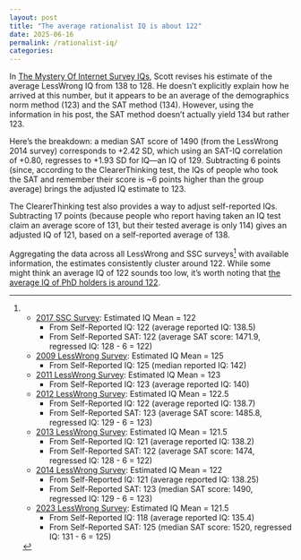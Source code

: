 ```yaml
---
layout: post
title: "The average rationalist IQ is about 122"
date: 2025-06-16 
permalink: /rationalist-iq/
categories: 
---
```

In [The Mystery Of Internet Survey IQs](https://www.astralcodexten.com/p/the-mystery-of-internet-survey-iqs), Scott revises his estimate of the average LessWrong IQ from 138 to 128. He doesn’t explicitly explain how he arrived at this number, but it appears to be an average of the demographics norm method (123) and the SAT method (134). However, using the information in his post, the SAT method doesn’t actually yield 134 but rather 123.  

Here’s the breakdown: a median SAT score of 1490 (from the LessWrong 2014 survey) corresponds to +2.42 SD, which using an SAT-IQ correlation of +0.80, regresses to +1.93 SD for IQ—an IQ of 129. Subtracting 6 points (since, according to the ClearerThinking test, the IQs of people who took the SAT and remember their score is ~6 points higher than the group average) brings the adjusted IQ estimate to 123. 

The ClearerThinking test also provides a way to adjust self-reported IQs. Subtracting 17 points (because people who report having taken an IQ test claim an average score of 131, but their tested average is only 114) gives an adjusted IQ of 121, based on a self-reported average of 138.  

Aggregating the data across all LessWrong and SSC surveys[^1] with available information, the estimates consistently cluster around 122. While some might think an average IQ of 122 sounds too low, it’s worth noting that [the average IQ of PhD holders is around 122](https://randomcriticalanalysis.com/2015/06/11/iq-test-scores-gpa-income-and-related-correlations-from-nlsy97/#rcatoc-iq-test-score-by-educational-attainment-level).  

[^1]: - [2017 SSC Survey](https://slatestarcodex.com/2017/03/17/ssc-survey-2017-results/): Estimated IQ Mean = 122  
        - From Self-Reported IQ: 122 (average reported IQ: 138.5)
        - From Self-Reported SAT: 122 (average SAT score: 1471.9, regressed IQ: 128 - 6 = 122)
      - [2009 LessWrong Survey](https://www.lesswrong.com/posts/ZWC3n9c6v4s35rrZ3/survey-results): Estimated IQ Mean = 125
        - From Self-Reported IQ: 125 (median reported IQ: 142)
      - [2011 LessWrong Survey](https://www.lesswrong.com/posts/HAEPbGaMygJq8L59k/2011-survey-results): Estimated IQ Mean = 123
        - From Self-Reported IQ: 123 (average reported IQ: 140)
      - [2012 LessWrong Survey](https://www.lesswrong.com/posts/x9FNKTEt68Rz6wQ6P/2012-survey-results): Estimated IQ Mean = 122.5
        - From Self-Reported IQ: 122 (average reported IQ: 138.7)
        - From Self-Reported SAT: 123 (average SAT score: 1485.8, regressed IQ: 129 - 6 = 123)
      - [2013 LessWrong Survey](https://www.lesswrong.com/posts/pJJdcZgB6mPNWoSWr/2013-survey-results): Estimated IQ Mean = 121.5
        - From Self-Reported IQ: 121 (average reported IQ: 138.2)
        - From Self-Reported SAT: 122 (average SAT score: 1474, regressed IQ: 128 - 6 = 122)
      - [2014 LessWrong Survey](https://www.lesswrong.com/posts/YAkpzvjC768Jm2TYb/2014-survey-results): Estimated IQ Mean = 122
        - From Self-Reported IQ: 121 (average reported IQ: 138.25)
        - From Self-Reported SAT: 123 (median SAT score: 1490, regressed IQ: 129 - 6 = 123)
      - [2023 LessWrong Survey](https://www.lesswrong.com/posts/WRaq4SzxhunLoFKCs/2023-survey-results): Estimated IQ Mean = 121.5
        - From Self-Reported IQ: 118 (average reported IQ: 135.4)
        - From Self-Reported SAT: 125 (median SAT score: 1520, regressed IQ: 131 - 6 = 125)
